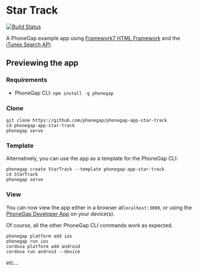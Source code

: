 # Star Track

[![Build Status](https://travis-ci.org/nguoianphu/phonegap-app-star-track.svg?branch=master)](https://travis-ci.org/nguoianphu/phonegap-app-star-track)

A PhoneGap example app using [Framework7 HTML Framework](http://framework7.io/) and the [iTunes Search API](https://affiliate.itunes.apple.com/resources/documentation/itunes-store-web-service-search-api/).

## Previewing the app

### Requirements

- PhoneGap CLI: `npm install -g phonegap`

### Clone

```
git clone https://github.com/phonegap/phonegap-app-star-track
cd phonegap-app-star-track
phonegap serve
```

### Template

Alternatively, you can use the app as a template for the PhoneGap CLI:

```
phonegap create StarTrack --template phonegap-app-star-track
cd StarTrack
phonegap serve
```

### View

You can now view the app either in a browser at`localhost:3000`, or using the [PhoneGap Developer App](http://app.phonegap.com/) on your device(s).


Of course, all the other PhoneGap CLI commands work as expected.

```
phonegap platform add ios
phonegap run ios
cordova platform add android
cordova run android --device
```

etc...
